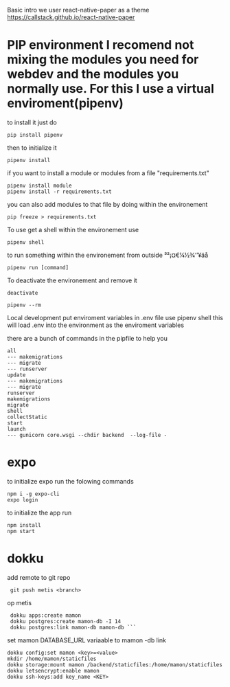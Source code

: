Basic intro we user 
react-native-paper as a theme
https://callstack.github.io/react-native-paper 


# PIP environment I recomend not mixing the modules you need for webdev and the modules you normally use. For this I use a virtual enviroment(pipenv)

to install it just do

```
pip install pipenv
```

then to initialize it

```
pipenv install
```

if you want to install a module or modules from a file "requirements.txt"

```
pipenv install module
pipenv install -r requirements.txt
```

you can also add modules to that file by doing within the environement

```
pip freeze > requirements.txt
```

To use get a shell within the environement use

```
pipenv shell
```

to run something within the environement from outside
³²¡¤€¼½¾‘’¥äå

```
pipenv run [command]
```

To deactivate the environement and remove it

```
deactivate

pipenv --rm
```

Local development
put enviroment variables in .env file
use pipenv shell
this will load .env into the environment as the enviroment variables

there are a bunch of commands in the pipfile to help you

```
all
--- makemigrations
--- migrate
--- runserver
update
--- makemigrations
--- migrate
runserver
makemigrations
migrate
shell
collectStatic
start
launch
--- gunicorn core.wsgi --chdir backend  --log-file -
```

# expo

to initialize expo run the folowing commands

``` shell
npm i -g expo-cli
expo login 
```
to initialize the app run 

``` shell
npm install 
npm start

```


# dokku

add remote to git repo

```
 git push metis <branch>
```

op metis

````
 dokku apps:create mamon
 dokku postgres:create mamon-db -I 14
 dokku postgres:link mamon-db mamon-db ```
````

set mamon DATABASE_URL variaable to mamon -db link

```
dokku config:set mamon <key>=<value>
mkdir /home/mamon/staticfiles
dokku storage:mount mamon /backend/staticfiles:/home/mamon/staticfiles
dokku letsencrypt:enable mamon
dokku ssh-keys:add key_name <KEY>

```

